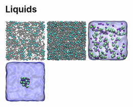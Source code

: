 # Liquids

<p float="left">
  <img src="2D-lj-fluid/2D-lj.jpg" width="25%" />
  <img src="3D-lj-fluid/3D-lj.jpg" width="25%" />
  <img src="nacl-solution/nacl_solution_transparent.jpg" width="25%" />
  <img src="salt-dissolution-water/NaCldissolution.jpeg" width="25%" />
</p>
